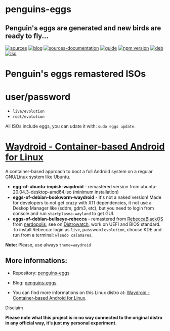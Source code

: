 penguins-eggs
=============

## Penguin&#39;s eggs are generated and new birds are ready to fly...
[![sources](https://img.shields.io/badge/github-sources-blue)](https://github.com/pieroproietti/penguins-eggs)
[![blog](https://img.shields.io/badge/blog-penguin's%20eggs-blue)](https://penguins-eggs.net)
[![sources-documentation](https://img.shields.io/badge/sources-documentation-blue)](https://penguins-eggs.net/sources-documentation/index.html)
[![guide](https://img.shields.io/badge/guide-penguin's%20eggs-blue)](https://penguins-eggs.net/book/)
[![npm version](https://img.shields.io/npm/v/penguins-eggs.svg)](https://npmjs.org/package/penguins-eggs)
[![deb](https://img.shields.io/badge/deb-packages-orange)](https://sourceforge.net/projects/penguins-eggs/files/packages-deb)
[![iso](https://img.shields.io/badge/iso-images-orange)](https://sourceforge.net/projects/penguins-eggs/files/iso)


# Penguin's eggs remastered ISOs

# user/password
* ```live/evolution```
* ```root/evolution```

All ISOs include eggs, you can udate it with: ```sudo eggs update```.

# [Waydroid - Container-based Android for Linux](https://waydro.id/)

 A container-based approach to boot a full Android system on a regular GNU/Linux system like Ubuntu.

* **egg-of-ubuntu-impish-waydroid** - remastered version from ubuntu-20.04.3-desktop-amd64.iso (minimum installation)
* **eggs-of-debian-bookworm-waydroid** - it's not a naked version! Made for developers to not get crazy with X11 dependencies, it not use a Deskop Manager like (sddm, gdm3, etc), but you need to login from console and run ```startplasma-wayland``` to get GUI. 
* **eggs-of-debian-bullseye-rebecca** - remastered from [RebeccaBlackOS](https://sourceforge.net/projects/rebeccablackos/) from [nerdopolis](https://sourceforge.net/u/nerdopolis/profile/), see on [Distrowatch](https://distrowatch.com/table.php?distribution=rebeccablackos), work on UEFI and BIOS standard. To install Rebecca: login as ```live```, password ```evolution```, choose KDE and run from a terminal: ```wlsudo calamares```.

**Note:** Please, use always ```theme=waydroid```

## More informations:

* Repository: [penguins-eggs](https://github.com/pieroproietti/penguins-eggs)
* Blog: [penguins-eggs](https://penguins-eggs.net)

* You can find more informations on this Linux distro at: [Waydroid - Container-based Android for Linux](https://waydro.id/).


Disclaim

__Please note what this project is in no way connected to the original distro in any official way, it’s just my personal experiment.__
